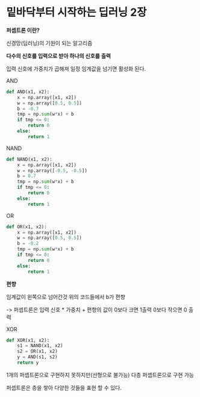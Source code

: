# 밑바닥부터 시작하는 딥러닝 2장



**퍼셉트론 이란?**

신경망(딥러닝)의 기원이 되는 알고리즘

**다수의 신호를 입력으로 받아 하나의 신호를 출력**

입력 신호에 가중치가 곱해져 일정 임계값을 넘기면 활성화 된다.



AND

````python
def AND(x1, x2):
    x = np.array([x1, x2])
    w = np.array([0.5, 0.5])
    b = -0.7
    tmp = np.sum(w*x) + b
    if tmp <= 0:
        return 0
    else:
        return 1
````



NAND

````python
def NAND(x1, x2):
    x = np.array([x1, x2])
    w = np.array([-0.5, -0.5])
    b = 0.7
    tmp = np.sum(w*x) + b
    if tmp <= 0:
        return 0
    else:
        return 1
````





OR

````python
def OR(x1, x2):
    x = np.array([x1, x2])
    w = np.array([0.5, 0.5])
    b = -0.2
    tmp = np.sum(w*x) + b
    if tmp <= 0:
        return 0
    else:
        return 1
````





**편향**

임계값이 왼쪽으로 넘어간것 위의 코드들에서 b가 편향

 ->  퍼셉트론은 입력 신호 * 가중치 + 편향의 값이 0보다 크면 1출력 0보다 작으면 0 출력



XOR

````python
def XOR(x1, x2):
    s1 = NAND(x1, x2)
    s2 = OR(x1, x2)
    y = AND(s1, s2)
    return y
````



 1개의 퍼셉트론으로 구현하지 못하지만(선형으로 불가능) 다층 퍼셉트론으로 구현 가능

퍼셉트론은 층을 쌓아 다양한 것들을 표현 할 수 있다.

